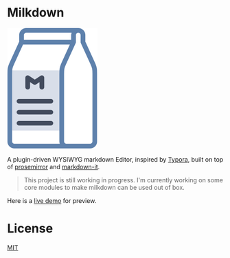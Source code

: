 # Milkdown

![logo](/gh-pages/public/milkdown-mini.svg)

A plugin-driven WYSIWYG markdown Editor, inspired by [Typora](https://typora.io/), built on top of [prosemirror](https://prosemirror.net/) and [markdown-it](https://github.com/markdown-it/markdown-it).

> This project is still working in progress. I'm currently working on
> some core modules to make milkdown can be used out of box.

Here is a [live demo](https://saul-mirone.github.io/milkdown/) for preview.

# License

[MIT](/LICENSE)
